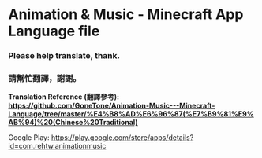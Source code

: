 # Animation &amp; Music - Minecraft App Language file
### Please help translate, thank.
### 請幫忙翻譯，謝謝。

**Translation Reference (翻譯參考): https://github.com/GoneTone/Animation-Music---Minecraft-Language/tree/master/%E4%B8%AD%E6%96%87(%E7%B9%81%E9%AB%94)%20(Chinese%20Traditional)**

Google Play: https://play.google.com/store/apps/details?id=com.rehtw.animationmusic
